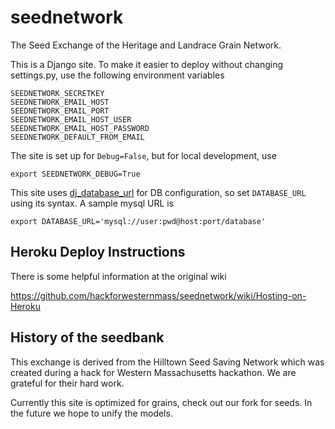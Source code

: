 seednetwork
===========
The Seed Exchange of the Heritage and Landrace Grain Network.

This is a Django site. To make it easier to deploy without changing settings.py, use the following environment variables

```shell
SEEDNETWORK_SECRETKEY
SEEDNETWORK_EMAIL_HOST
SEEDNETWORK_EMAIL_PORT
SEEDNETWORK_EMAIL_HOST_USER
SEEDNETWORK_EMAIL_HOST_PASSWORD
SEEDNETWORK_DEFAULT_FROM_EMAIL
```

The site is set up for ```Debug=False```, but for local development, use

```shell
export SEEDNETWORK_DEBUG=True
```

This site uses [dj_database_url](https://crate.io/packages/dj-database-url/) for DB configuration, so set ```DATABASE_URL``` using its syntax. A sample mysql URL is

```shell
export DATABASE_URL='mysql://user:pwd@host:port/database'
```

Heroku Deploy Instructions
--------------------------
There is some helpful information at the original wiki

https://github.com/hackforwesternmass/seednetwork/wiki/Hosting-on-Heroku

History of the seedbank 
--------------------------------------

This exchange is derived from the Hilltown Seed Saving Network which was created during a hack for Western Massachusetts hackathon. We are grateful for their hard work.

Currently this site is optimized for grains, check out our fork for seeds. In the future we hope to unify the models.
